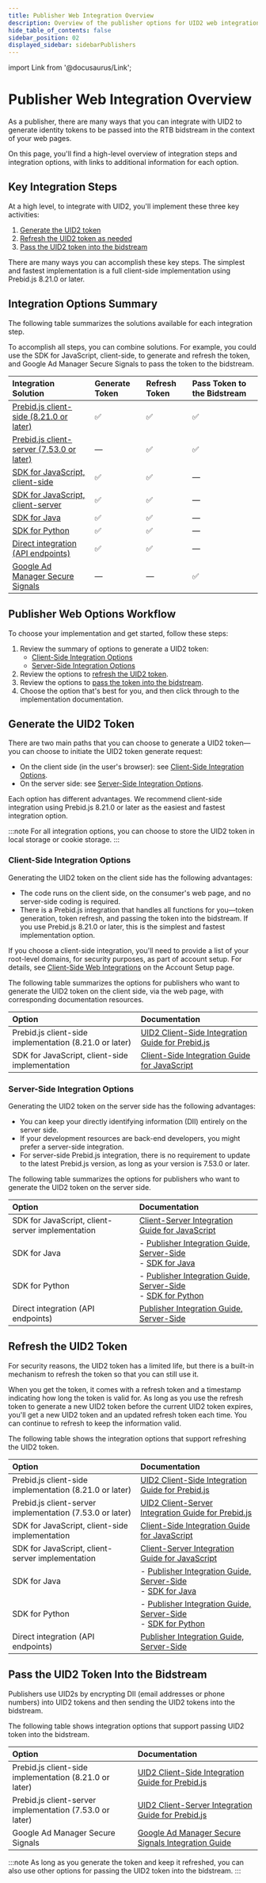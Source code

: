 ```yaml
---
title: Publisher Web Integration Overview
description: Overview of the publisher options for UID2 web integration.
hide_table_of_contents: false
sidebar_position: 02
displayed_sidebar: sidebarPublishers
---
```


import Link from '@docusaurus/Link';

# Publisher Web Integration Overview

As a publisher, there are many ways that you can integrate with UID2 to generate identity tokens to be passed into the RTB <Link href="../ref-info/glossary-uid#gl-bidstream">bidstream</Link> in the context of your web pages.

On this page, you'll find a high-level overview of integration steps and integration options, with links to additional information for each option.

## Key Integration Steps

At a high level, to integrate with UID2, you'll implement these three key activities:

1. [Generate the UID2 token](#generate-the-uid2-token)
1. [Refresh the UID2 token as needed](#refresh-the-uid2-token)
1. [Pass the UID2 token into the bidstream](#pass-the-uid2-token-into-the-bidstream)

There are many ways you can accomplish these key steps. The simplest and fastest implementation is a full client-side implementation using Prebid.js 8.21.0 or later.

## Integration Options Summary

The following table summarizes the solutions available for each integration step.

To accomplish all steps, you can combine solutions. For example, you could use the SDK for JavaScript, client-side, to generate and refresh the token, and Google Ad Manager Secure Signals to pass the token to the bidstream.

| Integration Solution | Generate Token | Refresh Token |Pass Token to the Bidstream |
| :--- | :--- | :--- | :--- |
| [Prebid.js client-side (8.21.0 or later)](integration-prebid-client-side.md) | &#9989; | &#9989; | &#9989; |
| [Prebid.js client-server (7.53.0 or later)](integration-prebid-client-server.md) | &#8212; | &#9989; | &#9989; |
| [SDK for JavaScript, client-side](integration-javascript-client-side.md) | &#9989; | &#9989; | &#8212; |
| [SDK for JavaScript, client-server](integration-javascript-client-server.md) | &#9989; | &#9989; | &#8212; |
| [SDK for Java](../sdks/sdk-ref-java.md) | &#9989; | &#9989; | &#8212; |
| [SDK for Python](../sdks/sdk-ref-python.md) | &#9989; | &#9989; | &#8212; |
| [Direct integration (API endpoints)](integration-publisher-server-side.md) | &#9989; | &#9989; | &#8212; |
| [Google Ad Manager Secure Signals](integration-google-ss.md) | &#8212; | &#8212; | &#9989; |

<!-- &#9989; = Supported | &#8212; = Not Supported -->

## Publisher Web Options Workflow

To choose your implementation and get started, follow these steps:

1. Review the summary of options to generate a UID2 token:
   - [Client-Side Integration Options](#client-side-integration-options)
   - [Server-Side Integration Options](#server-side-integration-options)
1. Review the options to [refresh the UID2 token](#refresh-the-uid2-token).
1. Review the options to [pass the token into the bidstream](#pass-the-uid2-token-into-the-bidstream).
1. Choose the option that's best for you, and then click through to the implementation documentation.

## Generate the UID2 Token

There are two main paths that you can choose to generate a UID2 token&#8212;you can choose to initiate the UID2 token generate request:

- On the client side (in the user's browser): see [Client-Side Integration Options](#client-side-integration-options).
- On the server side: see [Server-Side Integration Options](#server-side-integration-options).

Each option has different advantages. We recommend client-side integration using Prebid.js 8.21.0 or later as the easiest and fastest integration option.

:::note
For all integration options, you can choose to store the UID2 token in local storage or cookie storage.
:::

### Client-Side Integration Options

Generating the UID2 token on the client side has the following advantages:

- The code runs on the client side, on the consumer's web page, and no server-side coding is required.
- There is a Prebid.js integration that handles all functions for you&#8212;token generation, token refresh, and passing the token into the bidstream. If you use Prebid.js 8.21.0 or later, this is the simplest and fastest implementation option.

If you choose a client-side integration, you'll need to provide a list of your root-level domains, for security purposes, as part of account setup. For details, see [Client-Side Web Integrations](../getting-started/gs-account-setup.md#client-side-web-integrations) on the Account Setup page.

The following table summarizes the options for publishers who want to generate the UID2 token on the client side, via the web page, with corresponding documentation resources.

| Option | Documentation |
| :--- | :--- |
| Prebid.js client-side implementation (8.21.0 or later) | [UID2 Client-Side Integration Guide for Prebid.js](integration-prebid-client-side.md) |
| SDK for JavaScript, client-side implementation | [Client-Side Integration Guide for JavaScript](integration-javascript-client-side.md) |

### Server-Side Integration Options

Generating the UID2 token on the server side has the following advantages:

- You can keep your <Link href="../ref-info/glossary-uid#gl-dii">directly identifying information (DII)</Link> entirely on the server side.
- If your development resources are back-end developers, you might prefer a server-side integration.
- For server-side Prebid.js integration, there is no requirement to update to the latest Prebid.js version, as long as your version is 7.53.0 or later.

The following table summarizes the options for publishers who want to generate the UID2 token on the server side.

| Option | Documentation |
| :--- | :--- |
| SDK for JavaScript, client-server implementation | [Client-Server Integration Guide for JavaScript](integration-javascript-client-server.md) |
| SDK for Java | - [Publisher Integration Guide, Server-Side](integration-publisher-server-side.md)<br/>- [SDK for Java](../sdks/sdk-ref-java.md) |
| SDK for Python | - [Publisher Integration Guide, Server-Side](integration-publisher-server-side.md)<br/>- [SDK for Python](../sdks/sdk-ref-python.md)  |
| Direct integration (API endpoints) | [Publisher Integration Guide, Server-Side](integration-publisher-server-side.md) |

## Refresh the UID2 Token

For security reasons, the UID2 token has a limited life, but there is a built-in mechanism to refresh the token so that you can still use it.

When you get the token, it comes with a refresh token and a timestamp indicating how long the token is valid for. As long as you use the refresh token to generate a new UID2 token before the current UID2 token expires, you'll get a new UID2 token and an updated refresh token each time. You can continue to refresh to keep the information valid.

The following table shows the integration options that support refreshing the UID2 token.

| Option | Documentation |
| :--- | :--- |
| Prebid.js client-side implementation (8.21.0 or later) | [UID2 Client-Side Integration Guide for Prebid.js](integration-prebid-client-side.md) |
| Prebid.js client-server implementation (7.53.0 or later) | [UID2 Client-Server Integration Guide for Prebid.js](integration-prebid-client-server.md) |
| SDK for JavaScript, client-side implementation | [Client-Side Integration Guide for JavaScript](integration-javascript-client-side.md) |
| SDK for JavaScript, client-server implementation | [Client-Server Integration Guide for JavaScript](integration-javascript-client-server.md) |
| SDK for Java | - [Publisher Integration Guide, Server-Side](integration-publisher-server-side.md)<br/>- [SDK for Java](../sdks/sdk-ref-java.md) |
| SDK for Python | - [Publisher Integration Guide, Server-Side](integration-publisher-server-side.md)<br/>- [SDK for Python](../sdks/sdk-ref-python.md)  |
| Direct integration (API endpoints) | [Publisher Integration Guide, Server-Side](integration-publisher-server-side.md) |

## Pass the UID2 Token Into the Bidstream

Publishers use UID2s by encrypting DII (email addresses or phone numbers) into UID2 tokens and then sending the UID2 tokens into the bidstream.

The following table shows integration options that support passing UID2 token into the bidstream.

| Option | Documentation |
| :--- | :--- |
| Prebid.js client-side implementation (8.21.0 or later) | [UID2 Client-Side Integration Guide for Prebid.js](integration-prebid-client-side.md) |
| Prebid.js client-server implementation (7.53.0 or later) | [UID2 Client-Server Integration Guide for Prebid.js](integration-prebid-client-server.md) |
| Google Ad Manager Secure Signals| [Google Ad Manager Secure Signals Integration Guide](integration-google-ss.md) |

:::note
As long as you generate the token and keep it refreshed, you can also use other options for passing the UID2 token into the bidstream.
:::
